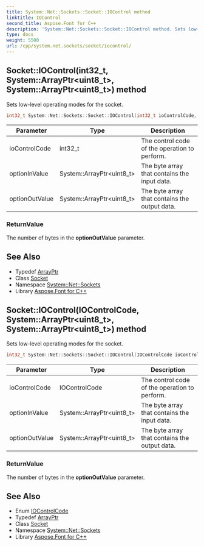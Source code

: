 ```yaml
---
title: System::Net::Sockets::Socket::IOControl method
linktitle: IOControl
second_title: Aspose.Font for C++
description: 'System::Net::Sockets::Socket::IOControl method. Sets low-level operating modes for the socket in C++.'
type: docs
weight: 5500
url: /cpp/system.net.sockets/socket/iocontrol/
---
```

## Socket::IOControl(int32_t, System::ArrayPtr\<uint8_t\>, System::ArrayPtr\<uint8_t\>) method


Sets low-level operating modes for the socket.

```cpp
int32_t System::Net::Sockets::Socket::IOControl(int32_t ioControlCode, System::ArrayPtr<uint8_t> optionInValue, System::ArrayPtr<uint8_t> optionOutValue)
```


| Parameter | Type | Description |
| --- | --- | --- |
| ioControlCode | int32_t | The control code of the operation to perform. |
| optionInValue | System::ArrayPtr\<uint8_t\> | The byte array that contains the input data. |
| optionOutValue | System::ArrayPtr\<uint8_t\> | The byte array that contains the output data. |

### ReturnValue

The number of bytes in the **optionOutValue** parameter.

## See Also

* Typedef [ArrayPtr](../../../system/arrayptr/)
* Class [Socket](../)
* Namespace [System::Net::Sockets](../../)
* Library [Aspose.Font for C++](../../../)
## Socket::IOControl(IOControlCode, System::ArrayPtr\<uint8_t\>, System::ArrayPtr\<uint8_t\>) method


Sets low-level operating modes for the socket.

```cpp
int32_t System::Net::Sockets::Socket::IOControl(IOControlCode ioControlCode, System::ArrayPtr<uint8_t> optionInValue, System::ArrayPtr<uint8_t> optionOutValue)
```


| Parameter | Type | Description |
| --- | --- | --- |
| ioControlCode | IOControlCode | The control code of the operation to perform. |
| optionInValue | System::ArrayPtr\<uint8_t\> | The byte array that contains the input data. |
| optionOutValue | System::ArrayPtr\<uint8_t\> | The byte array that contains the output data. |

### ReturnValue

The number of bytes in the **optionOutValue** parameter.

## See Also

* Enum [IOControlCode](../../iocontrolcode/)
* Typedef [ArrayPtr](../../../system/arrayptr/)
* Class [Socket](../)
* Namespace [System::Net::Sockets](../../)
* Library [Aspose.Font for C++](../../../)
